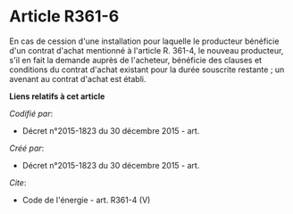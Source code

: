 # Article R361-6

En cas de cession d'une installation pour laquelle le producteur bénéficie d'un contrat d'achat mentionné à l'article R.
361-4, le nouveau producteur, s'il en fait la demande auprès de l'acheteur, bénéficie des clauses et conditions du contrat
d'achat existant pour la durée souscrite restante ; un avenant au contrat d'achat est établi.

**Liens relatifs à cet article**

_Codifié par_:

  - Décret n°2015-1823 du 30 décembre 2015 - art.

_Créé par_:

  - Décret n°2015-1823 du 30 décembre 2015 - art.

_Cite_:

  - Code de l'énergie - art. R361-4 (V)

